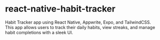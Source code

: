 # react-native-habit-tracker
Habit Tracker app using React Native, Appwrite, Expo, and TailwindCSS. This app allows users to track their daily habits, view streaks, and manage habit completions with a sleek UI.
